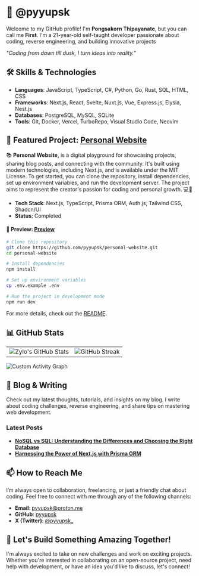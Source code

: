 # 🚀 @pyyupsk

Welcome to my GitHub profile! I'm **Pongsakorn Thipayanate**, but you can call me **First**. I'm a 21-year-old self-taught developer passionate about coding, reverse engineering, and building innovative projects

<em>_"Coding from dawn till dusk, I turn ideas into reality."_</em>

## 🛠️ Skills & Technologies

-   **Languages**: JavaScript, TypeScript, C#, Python, Go, Rust, SQL, HTML, CSS
-   **Frameworks**: Next.js, React, Svelte, Nuxt.js, Vue, Express.js, Elysia, Nest.js
-   **Databases**: PostgreSQL, MySQL, SQLite
-   **Tools**: Git, Docker, Vercel, TurboRepo, Visual Studio Code, Neovim

## 🌟 Featured Project: [Personal Website](https://github.com/pyyupsk/personal-website)

📚 **Personal Website,** is a digital playground for showcasing projects, sharing blog posts, and connecting with the community. It's built using modern technologies, including Next.js, and is available under the MIT License. To get started, you can clone the repository, install dependencies, set up environment variables, and run the development server. The project aims to represent the creator's passion for coding and personal growth. 💻🚀

-   **Tech Stack**: Next.js, TypeScript, Prisma ORM, Auth.js, Tailwind CSS, Shadcn/UI
-   **Status**: Completed

#### 🚀 **Preview**: [Preview](https://pyyupsk.vercel.app/)

```bash
# Clone this repository
git clone https://github.com/pyyupsk/personal-website.git
cd personal-website

# Install dependencies
npm install

# Set up environment variables
cp .env.example .env

# Run the project in development mode
npm run dev
```

For more details, check out the [README](https://github.com/pyyupsk/personal-website/blob/main/README.md).

## 📊 GitHub Stats

<table>
  <tr>
    <td>
      <img src="https://github-readme-stats.vercel.app/api?username=pyyupsk&show_icons=true&theme=onedark&hide_border=true&title_color=67b0e8&text_color=dadada&icon_color=dadada&border_color=141b1e&bg_color=141b1e" alt="Zylo's GitHub Stats">
    </td>
    <td>
      <img src="https://github-readme-streak-stats.herokuapp.com/?user=pyyupsk&theme=onedark&hide_border=true&background=141b1e&stroke=67b0e8&ring=67b0e8&fire=67b0e8&currStreakNum=dadada&sideNums=dadada&currStreakLabel=dadada&sideLabels=dadada&dates=dadada&excludeDaysLabel=dadada" alt="GitHub Streak">
    </td>
  </tr>
</table>

![Custom Activity Graph](https://github-readme-activity-graph.vercel.app/graph?username=pyyupsk&bg_color=141b1e&color=dadada&line=67b0e8&point=dadada&area=true&hide_border=true)

## 📝 Blog & Writing

Check out my latest thoughts, tutorials, and insights on my blog. I write about coding challenges, reverse engineering, and share tips on mastering web development.

### **Latest Posts**

-   **[NoSQL vs SQL: Understanding the Differences and Choosing the Right Database](https://pyyupsk.vercel.app/post/acbf958c-4049-4af0-a55f-ffa283256dda)**
-   **[Harnessing the Power of Next.js with Prisma ORM](https://pyyupsk.vercel.app/post/9d353336-ec93-49d5-95be-45f2a11273d5)**

## 📫 How to Reach Me

I’m always open to collaboration, freelancing, or just a friendly chat about coding. Feel free to connect with me through any of the following channels:

-   **Email**: [pyyupsk@proton.me](mailto:pyyupsk@proton.me)
-   **GitHub**: [pyyupsk](https://github.com/pyyupsk)
-   **X (Twitter)**: [@pyyupsk_](https://x.com/pyyupsk_)

## 🤝 Let's Build Something Amazing Together!

I'm always excited to take on new challenges and work on exciting projects. Whether you're interested in collaborating on an open-source project, need help with development, or have an idea you'd like to discuss, let's connect!
